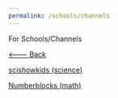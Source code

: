 ```yaml
---
permalink: /schools/channels
---
```

For Schools/Channels

[<--- Back](https://rayfb-13.github.io/schools)

[scishowkids (science)](https://www.youtube.com/user/scishowkids)

[Numberblocks (math)](https://www.youtube.com/channel/UCPlwvN0w4qFSP1FllALB92w)



